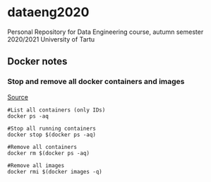 # dataeng2020
Personal Repository for Data Engineering course, autumn semester 2020/2021 University of Tartu

## Docker notes
### Stop and remove all docker containers and images
[Source](https://blog.baudson.de/blog/stop-and-remove-all-docker-containers-and-images)
```
#List all containers (only IDs)
docker ps -aq

#Stop all running containers
docker stop $(docker ps -aq)

#Remove all containers
docker rm $(docker ps -aq)

#Remove all images
docker rmi $(docker images -q)
```